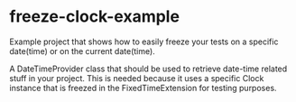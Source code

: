 # freeze-clock-example
Example project that shows how to easily freeze your tests on a specific date(time) or on the current date(time).

A DateTimeProvider class that should be used to retrieve date-time related stuff in your project.
This is needed because it uses a specific Clock instance that is freezed in the FixedTimeExtension for testing purposes.

